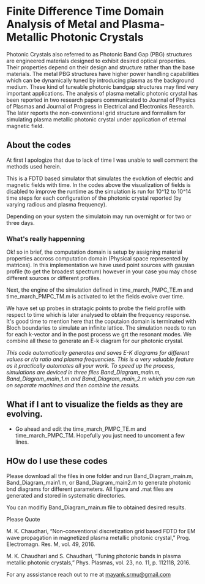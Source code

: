 # Finite Difference Time Domain Analysis of Metal and Plasma-Metallic Photonic Crystals

Photonic Crystals also referred to as Photonic Band Gap (PBG) structures are engineered materials designed to exhibit desired optical properties. Their properties depend on their design and structure rather than the base materials. The metal PBG structures have higher power handling capabilities which can be dynamically tuned by introducing plasma as the background medium. These kind of tuneable photonic bandgap structures may find very important applications. The analysis of plasma metallic photonic crystal has been reported in two research papers communicated to Journal of Physics of Plasmas and Journal of Progress in Electrical and Electronics Research. The later reports the non-conventional grid structure and formalism for simulating plasma metallic photonic crystal under application of eternal magnetic field.

## About the codes
At first I apologize that due to lack of time I was unable to well comment the methods used herein.

This is a FDTD based simulator that simulates the evolution of electric and magnetic fields with time. In the codes above the visualization of fields is disabled to improve the runtime as the simulation is run for 10^12 to 10^14 time steps for each configuration of the photonic crystal reported (by varying radious and plasma frequency).

Depending on your system the simulatoin may run overnight or for two or three days.

### What's really happenning
Ok! so in brief, the computation domain is setup by assigning material properties accross computation domain (Physical space represented by matrices). In this implementation we have used point sources with gausian profile (to get the broadest spectrum) however in your case you may chose different sources or different profiles. 

Next, the engine of the simulation defined in time_march_PMPC_TE.m and time_march_PMPC_TM.m is activated to let the fields evolve over time.

We have set up probes in stratagic points to probe the field profile with respect to time which is later analysed to obtain the frequency response. It's good time to mention here that the coputaion domain is terminated with Bloch boundaries to simulate an infinite lattice. The simulation needs to run for each k-vector and in the post process we grt the resonant modes. We combine all these to generate an E-k diagram for our photonic crystal.

*This code automatically generates and saves E-K diagrams for different values or r/a ratio and plasma frequencies. This is a very valuable feature as it practically automates all your work. To speed up the process, simulations are deviced in three files Band_Diagram_main.m, Band_Diagram_main_1.m and Band_Diagram_main_2.m which you can run on separate machines and then combine the results.*

## What if I ant to visualize the fields as they are evolving.
- Go ahead and edit the time_march_PMPC_TE.m and time_march_PMPC_TM. Hopefully you just need to uncoment a few lines.

## HOw do I use these codes
Please download all the files in one folder and run Band_Diagram_main.m, Band_Diagram_main1.m, or Band_Diagram_main2.m to generate photonic bnd diagrams for different parameters. All figure and .mat files are generated and stored in systematic directories.

You can modifiy Band_Diagram_main.m file to obtained desired results.

Please Quote 

M. K. Chaudhari, “Non-conventional discretization grid based FDTD for EM wave propagation in magnetized plasma metallic photonic crystal,” Prog. Electromagn. Res. M, vol. 49, 2016.

M. K. Chaudhari and S. Chaudhari, “Tuning photonic bands in plasma metallic photonic crystals,” Phys. Plasmas, vol. 23, no. 11, p. 112118, 2016.

For any asssistance reach out to me at mayank.srmu@gmail.com
